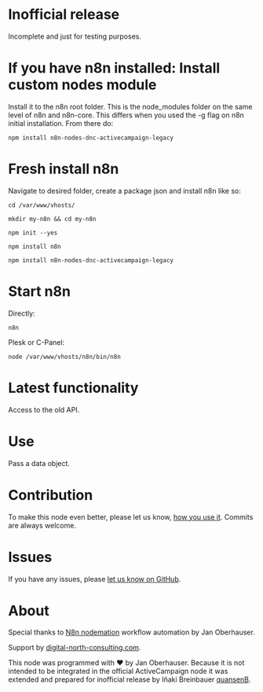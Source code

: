 # Inofficial release

Incomplete and just for testing purposes.

# If you have n8n installed: Install custom nodes module

Install it to the n8n root folder. This is the node_modules folder on the same level of n8n and n8n-core. This differs when you used the -g flag on n8n initial installation. From there do:
```
npm install n8n-nodes-dnc-activecampaign-legacy
```
# Fresh install n8n

Navigate to desired folder, create a package json and install n8n like so:

```
cd /var/www/vhosts/

mkdir my-n8n && cd my-n8n

npm init --yes

npm install n8n

npm install n8n-nodes-dnc-activecampaign-legacy
```
# Start n8n

Directly:
```
n8n
```

Plesk or C-Panel:
```
node /var/www/vhosts/n8n/bin/n8n
```

# Latest functionality

Access to the old API.

# Use

Pass a data object.

# Contribution

To make this node even better, please let us know, [how you use it](mailto:info@digital-north-consulting.com). Commits are always welcome. 

# Issues

If you have any issues, please [let us know on GitHub](https://github.com/quansenB/n8n-nodes-dnc-xentral/issues).

# About
Special thanks to [N8n nodemation](https://n8n.io) workflow automation by Jan Oberhauser.

Support by [digital-north-consulting.com](https://digital-north-consulting.com).

This node was programmed with :heart: by Jan Oberhauser. Because it is not intended to be integrated in the official ActiveCampaign node it was extended and prepared for inofficial release by Iñaki Breinbauer [quansenB](https://github.com/quansenB).
